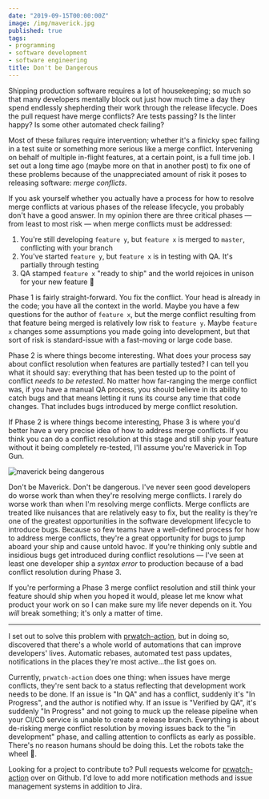 ```yaml
---
date: "2019-09-15T00:00:00Z"
image: /img/maverick.jpg
published: true
tags:
- programming
- software development
- software engineering
title: Don't be Dangerous
---
```


Shipping production software requires a lot of housekeeping; so much so that many developers mentally block out just how
much time a day they spend endlessly shepherding their work through the release lifecycle. Does the pull request have merge
conflicts? Are tests passing? Is the linter happy? Is some other automated check failing?

Most of these failures require intervention; whether it's a finicky spec failing in a test suite or something more
serious like a merge conflict. Intervening on behalf of multiple in-flight features, at a certain point, is a full time
job. I set out a long time ago (maybe more on that in another post) to fix one of these problems because of the
unappreciated amount of risk it poses to releasing software: *merge conflicts*.

If you ask yourself whether you actually have a process for how to resolve merge conflicts at various phases of the
release lifecycle, you probably don't have a good answer. In my opinion there are three critical phases — from least to
most risk — when merge conflicts must be addressed:

1. You're still developing `feature y`, but `feature x` is merged to `master`, conflicting with your branch
2. You've started `feature y`, but `feature x` is in testing with QA. It's partially through testing
3. QA stamped `feature x` "ready to ship" and the world rejoices in unison for your new feature 🚢

Phase 1 is fairly straight-forward. You fix the conflict. Your head is already in the code; you have all the context in
the world. Maybe you have a few questions for the author of `feature x`, but the merge conflict resulting from that
feature being merged is relatively low risk to `feature y`. Maybe `feature x` changes some assumptions you made
going into development, but that sort of risk is standard-issue with a fast-moving or large code base.

Phase 2 is where things become interesting. What does your process say about conflict resolution when features are
partially tested? I can tell you what it should say: everything that has been tested up to the point of conflict _needs
to be retested_. No matter how far-ranging the merge conflict was, if you have a manual QA process, you should believe
in its ability to catch bugs and that means letting it runs its course any time that code changes. That includes bugs
introduced by merge conflict resolution.

If Phase 2 is where things become interesting, Phase 3 is where you'd better have a very precise idea of how to address
merge conflicts. If you think you can do a conflict resolution at this stage and still ship your feature without it
being completely re-tested, I'll assume you're Maverick in Top Gun.

![maverick being dangerous](https://66.media.tumblr.com/747f9516cbd32fea2b32171f91be10d5/tumblr_pv61ptymtc1qhskw9o3_500.gif "That's right, Ice...Man --
I am Dangerous")

Don't be Maverick. Don't be dangerous. I've never seen good developers do worse work than when they're resolving merge
conflicts. I rarely do worse work than when I'm resolving merge conflicts. Merge conflicts are treated like nuisances
that are relatively easy to fix, but the reality is they're one of the greatest opportunities in the software
development lifecycle to introduce bugs. Because so few teams have a well-defined process for how to address merge
conflicts, they're a great opportunity for bugs to jump aboard your ship and cause untold havoc. If you're thinking only
subtle and insidious bugs get introduced during conflict resolutions — I've seen at least one developer ship a _syntax
error_ to production because of a bad conflict resolution during Phase 3.

If you're performing a Phase 3 merge conflict resolution and still think your feature should ship when you hoped it
would, please let me know what product your work on so I can make sure my life never depends on it. You _will_ break
something; it's only a matter of time.

---

I set out to solve this problem with [prwatch-action](https://github.com/marketplace/actions/prwatch-action), but in
doing so, discovered that there's a whole world of automations that can improve developers' lives. Automatic rebases,
automated test pass updates, notifications in the places they're most active...the list goes on.

Currently, `prwatch-action` does one thing: when issues have merge conflicts, they're sent back to a status reflecting
that development work needs to be done. If an issue is "In QA" and has a conflict, suddenly it's "In Progress", and the
author is notified why. If an issue is "Verified by QA", it's suddenly "In Progress" and not going to muck up the
release pipeline when your CI/CD service is unable to create a release branch. Everything is about de-risking merge
conflict resolution by moving issues back to the "in development" phase, and calling attention to conflicts as early as
possible. There's no reason humans should be doing this. Let the robots take the wheel 🤖.

Looking for a project to contribute to? Pull requests welcome for
[prwatch-action](https://github.com/acaloiaro/prwatch-action) over on Github. I'd love to add more notification methods
and issue management systems in addition to Jira.

